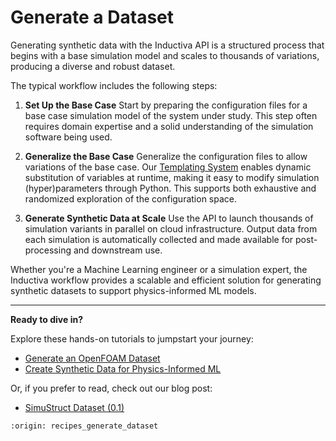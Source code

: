 # Generate a Dataset
Generating synthetic data with the Inductiva API is a structured process that begins with a base simulation model and scales to thousands of variations, producing a diverse and robust dataset.

The typical workflow includes the following steps:

1. **Set Up the Base Case**
Start by preparing the configuration files for a base case simulation model of the system under study. This step often requires domain expertise and a solid understanding of the simulation software being used.

2. **Generalize the Base Case**
Generalize the configuration files to allow variations of the base case. 
Our [Templating System](https://inductiva.ai/guides/scale-up/parallel-simulations/templating) enables dynamic substitution 
of variables at runtime, making it easy to modify simulation (hyper)parameters through Python. This supports 
both exhaustive and randomized exploration of the configuration space.

3. **Generate Synthetic Data at Scale**
Use the API to launch thousands of simulation variants in parallel on cloud infrastructure. Output data from each simulation is automatically collected and made available for post-processing and downstream use.

Whether you're a Machine Learning engineer or a simulation expert, the Inductiva workflow provides a scalable and efficient solution for generating synthetic datasets to support physics-informed ML models.

---

**Ready to dive in?** 

Explore these hands-on tutorials to jumpstart your journey:
- [Generate an OpenFOAM Dataset](https://inductiva.ai/guides/openfoam/generate-wind-tunnel-dataset/index)  
- [Create Synthetic Data for Physics-Informed ML](https://inductiva.ai/guides/splishsplash/synthetic-data-for-piml/index)

Or, if you prefer to read, check out our blog post:
- [SimuStruct Dataset (0.1)](https://inductiva.ai/blog/article/simustruct-dataset)

```{banner_small}
:origin: recipes_generate_dataset
```
